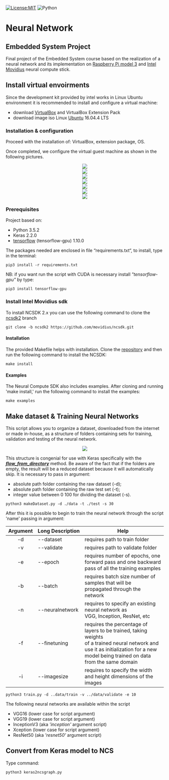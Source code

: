 [![License:MIT](https://img.shields.io/packagist/l/doctrine/orm.svg)](License.md)
![Python](https://img.shields.io/badge/Python-3.5-orange.svg)
# Neural Network

## Embedded System Project

Final project of the Embedded System course based on the realization of a neural network and its implementation on
[Raspberry Pi model 3](https://www.raspberrypi.org/products/raspberry-pi-3-model-b/) and [Intel Movidius](https://software.intel.com/en-us/neural-compute-stick) neural compute stick.

## Install virtual envoirments
Since the development kit provided by intel works in Linux Ubuntu environment it is recommended to install and configure a virtual machine:
+ download [VirtualBox](https://www.virtualbox.org/wiki/Downloads) and VirtualBox Extension Pack
+ download image iso Linux [Ubuntu](https://www.ubuntu-it.org/download) 16.04.4 LTS

### Installation & configuration
Proceed with the installation of: VirtualBox, extension package, OS.

Once completed, we configure the virtual guest machine as shown in the following pictures.

<div style="text-align:center"><img src ="https://github.com/frank1789/NeuralNetworks/blob/feature/readme/img/fig1.png" /></div>
<div style="text-align:center"><img src ="https://github.com/frank1789/NeuralNetworks/blob/feature/readme/img/fig2.png" /></div>
<div style="text-align:center"><img src ="https://github.com/frank1789/NeuralNetworks/blob/feature/readme/img/fig3.png" /></div>
<div style="text-align:center"><img src ="https://github.com/frank1789/NeuralNetworks/blob/feature/readme/img/fig4.png" /></div>
<div style="text-align:center"><img src ="https://github.com/frank1789/NeuralNetworks/blob/feature/readme/img/fig5.png" /></div>
<div style="text-align:center"><img src ="https://github.com/frank1789/NeuralNetworks/blob/feature/readme/img/fig6.png" /></div>
<div style="text-align:center"><img src ="https://github.com/frank1789/NeuralNetworks/blob/feature/readme/img/fig7.png" /></div>


### Prerequisites
Project based on:

+ Python 3.5.2
+ Keras 2.2.0
+ [tensorflow](https://www.tensorflow.org/install/) (tensorflow-gpu) 1.10.0  

The packages needed are enclosed in file “requirements.txt“, to install, type in the terminal:
```shell
pip3 install -r requirements.txt
```

NB: if you want run the script with CUDA is necessary install _"tensorflow-gpu"_ by type:
```shell
pip3 install tensorflow-gpu
```

### Install Intel Movidius sdk

To install NCSDK 2.x you can use the following command to clone the [ncsdk2](https://github.com/movidius/ncsdk/tree/ncsdk2) branch
```shell
git clone -b ncsdk2 https://github.com/movidius/ncsdk.git
```

#### Installation

The provided Makefile helps with installation. Clone the [repository](https://github.com/movidius/ncsdk/tree/ncsdk2) and then run the following command to install the NCSDK:
```shell
make install
```
#### Examples

The Neural Compute SDK also includes examples. After cloning and running 'make install,' run the following command to install the examples:
```shell
make examples
```
## Make dataset & Training Neural Networks
This script allows you to organize a dataset, downloaded from the internet or made in-house, as a structure of folders containing sets for training, validation and testing of the neural network.
<div style="text-align:center"><img src ="https://github.com/frank1789/NeuralNetworks/blob/feature/readme/img/structure.png" /></div>

This structure is congenial for use with Keras specifically with the <em>**[ flow_from_directory](https://keras.io/preprocessing/image/)**</em> method.
Be aware of the fact that if the folders are empty, the result will be a reduced dataset because it will automatically skip.
It is necessary to pass in argument:
- absolute path folder containing the raw dataset (-d);
- absolute path folder containing the raw test set (-t);
- integer value between 0 100 for dividing the dataset (-s).
```shell
python3 makeDataset.py -d ./data -t ./test -s 30
```
After this it is possible to begin to train the neural network through the script 'name' passing in argument:

| Argument |  <nobr>Long Description</nobr> | Help |
|:--------:|--------------|--------|
|-d| --dataset |requires path to train folder|
|-v| --validate|requires path to validate folder|
|-e| --epoch   |requires number of epochs, one forward pass and one backward <br>pass of all the training examples|
|-b| --batch   |requires batch size number of samples that will be <br>propagated through the network|
|-n| <nobr>--neuralnetwork</nobr>|requires to specify an existing neural network as <br>VGG, Inception, ResNet, etc|
|-f| --finetuning|requires the percentage of layers to be trained, taking weights <br>of a trained neural network and use it as initialization for a new<br> model being trained on data from the same domain|
|-i| --imagesize|requires to specify the width and height dimensions of the images|
```shell
python3 train.py -d ..data/train -v ../data/validate -e 10
```
The following neural networks are available within the script
+ VGG16 (lower case for script argument)
+ VGG19 (lower case for script argument)
+ InceptionV3 (aka *'inception'* argument script)
+ Xception (lower case for script argument)
+ ResNet50 (aka *'resnet50'* argument script)

## Convert from Keras model to NCS
Type command:
```shell
python3 keras2ncsgraph.py
```
